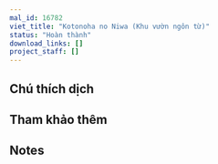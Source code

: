 ```yaml
---
mal_id: 16782
viet_title: "Kotonoha no Niwa (Khu vườn ngôn từ)"
status: "Hoàn thành"
download_links: []
project_staff: []
---
```


## Chú thích dịch



## Tham khảo thêm



## Notes